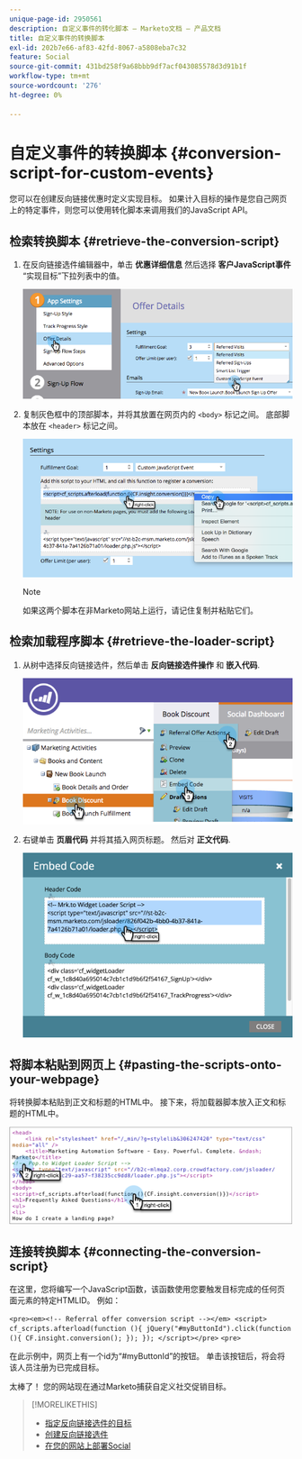 ```yaml
---
unique-page-id: 2950561
description: 自定义事件的转化脚本 — Marketo文档 — 产品文档
title: 自定义事件的转换脚本
exl-id: 202b7e66-af83-42fd-8067-a5808eba7c32
feature: Social
source-git-commit: 431bd258f9a68bbb9df7acf043085578d3d91b1f
workflow-type: tm+mt
source-wordcount: '276'
ht-degree: 0%

---
```


# 自定义事件的转换脚本 {#conversion-script-for-custom-events}

您可以在创建反向链接优惠时定义实现目标。 如果计入目标的操作是您自己网页上的特定事件，则您可以使用转化脚本来调用我们的JavaScript API。

## 检索转换脚本 {#retrieve-the-conversion-script}

1. 在反向链接选件编辑器中，单击 **优惠详细信息** 然后选择 **客户JavaScript事件** “实现目标”下拉列表中的值。

   ![](assets/image2015-4-20-17-3a22-3a15.png)

1. 复制灰色框中的顶部脚本，并将其放置在网页内的 `<body>` 标记之间。 底部脚本放在 `<header>` 标记之间。

   ![](assets/image2015-4-20-17-3a29-3a7.png)

   >[!NOTE]
   >
   >如果这两个脚本在非Marketo网站上运行，请记住复制并粘贴它们。

## 检索加载程序脚本 {#retrieve-the-loader-script}

1. 从树中选择反向链接选件，然后单击 **反向链接选件操作** 和 **嵌入代码**.

   ![](assets/image2015-4-20-17-3a34-3a46.png)

1. 右键单击 **页眉代码** 并将其插入网页标题。 然后对 **正文代码**.

   ![](assets/image2015-4-20-20-3a49-3a19.png)

## 将脚本粘贴到网页上 {#pasting-the-scripts-onto-your-webpage}

将转换脚本粘贴到正文和标题的HTML中。 接下来，将加载器脚本放入正文和标题的HTML中。

![](assets/image2015-4-20-21-3a0-3a16.png)

## 连接转换脚本 {#connecting-the-conversion-script}

在这里，您将编写一个JavaScript函数，该函数使用您要触发目标完成的任何页面元素的特定HTMLID。 例如：

`<pre><em><!-- Referral offer conversion script --></em> <script> cf_scripts.afterload(function (){ jQuery("#myButtonId").click(function (){ CF.insight.conversion(); }); }); </script></pre>` `<pre>`

在此示例中，网页上有一个id为“#myButtonId”的按钮。 单击该按钮后，将会将该人员注册为已完成目标。

太棒了！ 您的网站现在通过Marketo捕获自定义社交促销目标。

>[!MORELIKETHIS]
>
>* [指定反向链接选件的目标](/help/marketo/product-docs/demand-generation/social/referral-offers/specify-goal-for-referral-offer.md)
>* [创建反向链接选件](/help/marketo/product-docs/demand-generation/social/referral-offers/create-a-referral-offer.md)
>* [在您的网站上部署Social](/help/marketo/product-docs/demand-generation/social/social-functions/deploy-social-on-your-website.md)
